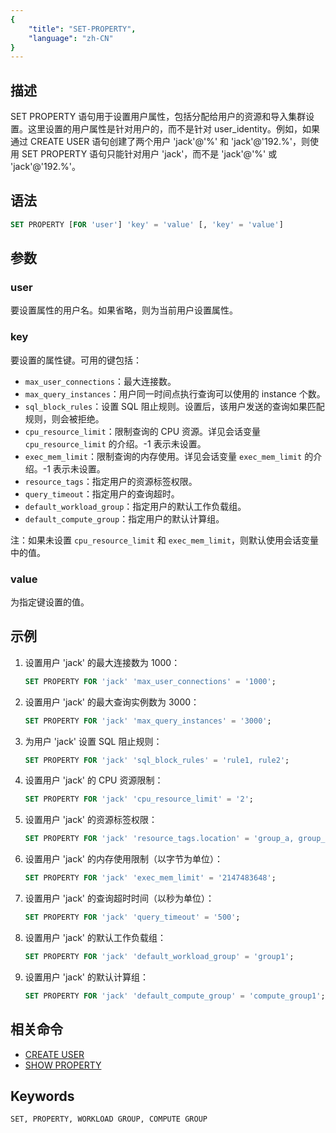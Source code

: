 ```yaml
---
{
    "title": "SET-PROPERTY",
    "language": "zh-CN"
}
---
```


<!--
Licensed to the Apache Software Foundation (ASF) under one
or more contributor license agreements.  See the NOTICE file
distributed with this work for additional information
regarding copyright ownership.  The ASF licenses this file
to you under the Apache License, Version 2.0 (the
"License"); you may not use this file except in compliance
with the License.  You may obtain a copy of the License at

  http://www.apache.org/licenses/LICENSE-2.0

Unless required by applicable law or agreed to in writing,
software distributed under the License is distributed on an
"AS IS" BASIS, WITHOUT WARRANTIES OR CONDITIONS OF ANY
KIND, either express or implied.  See the License for the
specific language governing permissions and limitations
under the License.
-->

## 描述

SET PROPERTY 语句用于设置用户属性，包括分配给用户的资源和导入集群设置。这里设置的用户属性是针对用户的，而不是针对 user_identity。例如，如果通过 CREATE USER 语句创建了两个用户 'jack'@'%' 和 'jack'@'192.%'，则使用 SET PROPERTY 语句只能针对用户 'jack'，而不是 'jack'@'%' 或 'jack'@'192.%'。

## 语法

```sql
SET PROPERTY [FOR 'user'] 'key' = 'value' [, 'key' = 'value']
```

## 参数

### user

要设置属性的用户名。如果省略，则为当前用户设置属性。

### key

要设置的属性键。可用的键包括：

- `max_user_connections`：最大连接数。
- `max_query_instances`：用户同一时间点执行查询可以使用的 instance 个数。
- `sql_block_rules`：设置 SQL 阻止规则。设置后，该用户发送的查询如果匹配规则，则会被拒绝。
- `cpu_resource_limit`：限制查询的 CPU 资源。详见会话变量 `cpu_resource_limit` 的介绍。-1 表示未设置。
- `exec_mem_limit`：限制查询的内存使用。详见会话变量 `exec_mem_limit` 的介绍。-1 表示未设置。
- `resource_tags`：指定用户的资源标签权限。
- `query_timeout`：指定用户的查询超时。
- `default_workload_group`：指定用户的默认工作负载组。
- `default_compute_group`：指定用户的默认计算组。

注：如果未设置 `cpu_resource_limit` 和 `exec_mem_limit`，则默认使用会话变量中的值。

### value

为指定键设置的值。

## 示例

1. 设置用户 'jack' 的最大连接数为 1000：

   ```sql
   SET PROPERTY FOR 'jack' 'max_user_connections' = '1000';
   ```

2. 设置用户 'jack' 的最大查询实例数为 3000：

   ```sql
   SET PROPERTY FOR 'jack' 'max_query_instances' = '3000';
   ```

3. 为用户 'jack' 设置 SQL 阻止规则：

   ```sql
   SET PROPERTY FOR 'jack' 'sql_block_rules' = 'rule1, rule2';
   ```

4. 设置用户 'jack' 的 CPU 资源限制：

   ```sql
   SET PROPERTY FOR 'jack' 'cpu_resource_limit' = '2';
   ```

5. 设置用户 'jack' 的资源标签权限：

   ```sql
   SET PROPERTY FOR 'jack' 'resource_tags.location' = 'group_a, group_b';
   ```

6. 设置用户 'jack' 的内存使用限制（以字节为单位）：

   ```sql
   SET PROPERTY FOR 'jack' 'exec_mem_limit' = '2147483648';
   ```

7. 设置用户 'jack' 的查询超时时间（以秒为单位）：

   ```sql
   SET PROPERTY FOR 'jack' 'query_timeout' = '500';
   ```

8. 设置用户 'jack' 的默认工作负载组：

   ```sql
   SET PROPERTY FOR 'jack' 'default_workload_group' = 'group1';
   ```

9. 设置用户 'jack' 的默认计算组：

   ```sql
   SET PROPERTY FOR 'jack' 'default_compute_group' = 'compute_group1';
   ```

## 相关命令

- [CREATE USER](./CREATE-USER.md)
- [SHOW PROPERTY](../Show-Statements/SHOW-PROPERTY.md)

## Keywords

    SET, PROPERTY, WORKLOAD GROUP, COMPUTE GROUP
